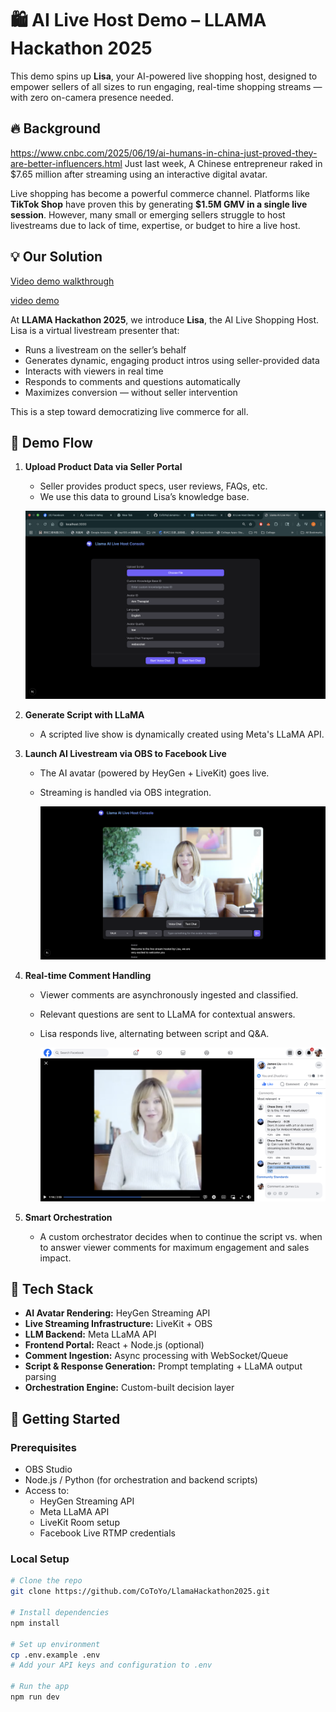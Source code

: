 # 🛍️ AI Live Host Demo – LLAMA Hackathon 2025

This demo spins up **Lisa**, your AI-powered live shopping host, designed to empower sellers of all sizes to run engaging, real-time shopping streams — with zero on-camera presence needed.

## 🔥 Background

https://www.cnbc.com/2025/06/19/ai-humans-in-china-just-proved-they-are-better-influencers.html Just last week, A Chinese entrepreneur raked in $7.65 million after streaming using an interactive digital avatar.

Live shopping has become a powerful commerce channel. Platforms like **TikTok Shop** have proven this by generating **$1.5M GMV in a single live session**. However, many small or emerging sellers struggle to host livestreams due to lack of time, expertise, or budget to hire a live host.

## 💡 Our Solution

[Video demo walkthrough](https://youtu.be/ounoLPS2V6o?si=DaIG_ciMq-T14_uU)

[video demo](https://www.facebook.com/100002903423373/videos/722360127197187)

At **LLAMA Hackathon 2025**, we introduce **Lisa**, the AI Live Shopping Host. Lisa is a virtual livestream presenter that:

- Runs a livestream on the seller’s behalf
- Generates dynamic, engaging product intros using seller-provided data
- Interacts with viewers in real time
- Responds to comments and questions automatically
- Maximizes conversion — without seller intervention

This is a step toward democratizing live commerce for all.

## 🎥 Demo Flow

1. **Upload Product Data via Seller Portal**
   - Seller provides product specs, user reviews, FAQs, etc.
   - We use this data to ground Lisa’s knowledge base.

   ![Lisa Live Demo](./markdown_images/seller_portal_onboarding.png)


2. **Generate Script with LLaMA**
   - A scripted live show is dynamically created using Meta's LLaMA API.

3. **Launch AI Livestream via OBS to Facebook Live**
   - The AI avatar (powered by HeyGen + LiveKit) goes live.
   - Streaming is handled via OBS integration.

      ![Lisa Live Demo](./markdown_images/seller_portal_agent.png)

4. **Real-time Comment Handling**
   - Viewer comments are asynchronously ingested and classified.
   - Relevant questions are sent to LLaMA for contextual answers.
   - Lisa responds live, alternating between script and Q&A.

       ![Lisa Live Demo](./markdown_images/live_demo.png)

5. **Smart Orchestration**
   - A custom orchestrator decides when to continue the script vs. when to answer viewer comments for maximum engagement and sales impact.

## 🧩 Tech Stack

- **AI Avatar Rendering:** HeyGen Streaming API
- **Live Streaming Infrastructure:** LiveKit + OBS
- **LLM Backend:** Meta LLaMA API
- **Frontend Portal:** React + Node.js (optional)
- **Comment Ingestion:** Async processing with WebSocket/Queue
- **Script & Response Generation:** Prompt templating + LLaMA output parsing
- **Orchestration Engine:** Custom-built decision layer

## 🚀 Getting Started

### Prerequisites

- OBS Studio
- Node.js / Python (for orchestration and backend scripts)
- Access to:
  - HeyGen Streaming API
  - Meta LLaMA API
  - LiveKit Room setup
  - Facebook Live RTMP credentials

### Local Setup

```bash
# Clone the repo
git clone https://github.com/CoToYo/LlamaHackathon2025.git

# Install dependencies
npm install

# Set up environment
cp .env.example .env
# Add your API keys and configuration to .env

# Run the app
npm run dev

